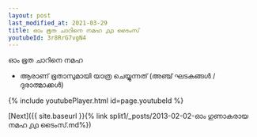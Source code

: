 ```yaml
---
layout: post
last_modified_at: 2021-03-29
title: ഓം ഭൂത ചാറിനെ നമഹ ൧൧ ടൈംസ്
youtubeId: 3r8RrG7vgN4
---
```

 
 
 ഓം ഭൂത ചാറിനെ നമഹ 
 
 -  ആരാണ് ഭൂതാസുമായി യാത്ര ചെയ്യുന്നത് (അഞ്ച് ഘടകങ്ങൾ / ദുരാത്മാക്കൾ) 
 
  
 
  
 
 
 
 
 
 


{% include youtubePlayer.html id=page.youtubeId %}
 
[Next]({{ site.baseurl }}{% link  split1/_posts/2013-02-02-ഓം ഗുണാകരായ നമഹ ൧൧ ടൈംസ്.md%})
 
